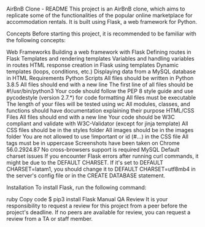 AirBnB Clone - README
This project is an AirBnB clone, which aims to replicate some of the functionalities of the popular online marketplace for accommodation rentals. It is built using Flask, a web framework for Python.

Concepts
Before starting this project, it is recommended to be familiar with the following concepts:

Web Frameworks
Building a web framework with Flask
Defining routes in Flask
Templates and rendering templates
Variables and handling variables in routes
HTML response creation in Flask using templates
Dynamic templates (loops, conditions, etc.)
Displaying data from a MySQL database in HTML
Requirements
Python Scripts
All files should be written in Python 3.8.5
All files should end with a new line
The first line of all files should be #!/usr/bin/python3
Your code should follow the PEP 8 style guide and use pycodestyle (version 2.7.*) for code formatting
All files must be executable
The length of your files will be tested using wc
All modules, classes, and functions should have documentation explaining their purpose
HTML/CSS Files
All files should end with a new line
Your code should be W3C compliant and validate with W3C-Validator (except for jinja template)
All CSS files should be in the styles folder
All images should be in the images folder
You are not allowed to use !important or id (#...) in the CSS file
All tags must be in uppercase
Screenshots have been taken on Chrome 56.0.2924.87
No cross-browsers support is required
MySQL Default charset issues
If you encounter Flask errors after running curl commands, it might be due to the DEFAULT CHARSET. If it's set to DEFAULT CHARSET=latam1, you should change it to DEFAULT CHARSET=utf8mb4 in the server's config file or in the CREATE DATABASE statement.

Installation
To install Flask, run the following command:

ruby
Copy code
$ pip3 install Flask
Manual QA Review
It is your responsibility to request a review for this project from a peer before the project's deadline. If no peers are available for review, you can request a review from a TA or staff member.
